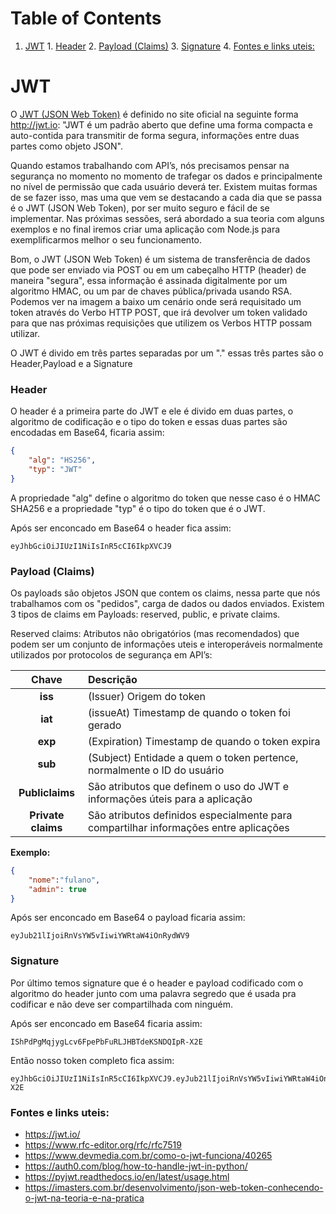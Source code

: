 # Table of Contents
1. [JWT](#jwt)
		1. [Header](#header)
		2. [Payload (Claims)](#payload-claims)
		3. [Signature](#signature)
		4. [Fontes e links uteis:](#fontes-e-links-uteis)

# JWT

O [JWT (JSON Web Token)](https://jwt.io/) é definido no site oficial na seguinte forma http://jwt.io: "JWT é um padrão aberto que define uma forma compacta e auto-contida para transmitir de forma segura, informações entre duas partes como objeto JSON".

Quando estamos trabalhando com API’s, nós precisamos pensar na segurança no momento no momento de trafegar os dados e principalmente no nível de permissão que cada usuário deverá ter. Existem muitas formas de se fazer isso, mas uma que vem se destacando a cada dia que se passa é o JWT (JSON Web Token), por ser muito seguro e fácil de se implementar. Nas próximas sessões, será abordado a sua teoria com alguns exemplos e no final iremos criar uma aplicação com Node.js para exemplificarmos melhor o seu funcionamento.

Bom, o JWT (JSON Web Token) é um sistema de transferência de dados que pode ser enviado via POST ou em um cabeçalho HTTP (header) de maneira "segura", essa informação é assinada digitalmente por um algoritmo HMAC, ou um par de chaves pública/privada usando RSA. Podemos ver na imagem a baixo um cenário onde será requisitado um token através do Verbo HTTP POST, que irá devolver um token validado para que nas próximas requisições que utilizem os Verbos HTTP possam utilizar.

O JWT é divido em três partes separadas por um "." essas três partes são o Header,Payload e a Signature

### Header

O header é a primeira parte do JWT e ele é divido em duas partes, o algoritmo de codificação e o tipo do token e essas duas partes são encodadas em Base64, ficaria assim:

``` JSON
{
    "alg": "HS256",
    "typ": "JWT"
}
```

A propriedade "alg" define o algoritmo do token que nesse caso é o HMAC SHA256 e a propriedade "typ" é o tipo do token que é o JWT. 

Após ser enconcado em Base64 o header fica assim:

```
eyJhbGciOiJIUzI1NiIsInR5cCI6IkpXVCJ9
```

### Payload (Claims)
Os payloads são objetos JSON que contem os claims, nessa parte que nós trabalhamos com os "pedidos", carga de dados ou dados enviados. Existem 3 tipos de claims em Payloads: reserved, public, e private claims.

Reserved claims: Atributos não obrigatórios (mas recomendados) que podem ser um conjunto de informações uteis e interoperáveis normalmente utilizados por protocolos de segurança em API’s:

| Chave |  Descrição |
|:-:|:-|
|**iss** | (Issuer) Origem do token |
|**iat** | (issueAt) Timestamp de quando o token foi gerado |
|**exp** | (Expiration) Timestamp de quando o token expira |
|**sub** | (Subject) Entidade a quem o token pertence, normalmente o ID do usuário |
|**Publiclaims** | São atributos que definem o uso do JWT e informações úteis para a aplicação | 
|**Private claims** | São atributos definidos especialmente para compartilhar informações entre aplicações |

**Exemplo:**
``` JSON 
{
    "nome":"fulano",
    "admin": true
}
```

Após ser enconcado em Base64 o payload ficaria assim:

```
eyJub21lIjoiRnVsYW5vIiwiYWRtaW4iOnRydWV9
```

### Signature

Por último temos signature que é o header e payload codificado com o algoritmo do header junto com uma palavra segredo que é usada pra codificar e não deve ser compartilhada com ninguém.

Após ser enconcado em Base64 ficaria assim:

```
IShPdPgMqjygLcv6FpePbFuRLJHBTdeKSNDQIpR-X2E

``` 

Então nosso token completo fica assim:

```
eyJhbGciOiJIUzI1NiIsInR5cCI6IkpXVCJ9.eyJub21lIjoiRnVsYW5vIiwiYWRtaW4iOnRydWV9.IShPdPgMqjygLcv6FpePbFuRLJHBTdeKSNDQIpR-X2E 
```

### Fontes e links uteis:
- https://jwt.io/
- https://www.rfc-editor.org/rfc/rfc7519
- https://www.devmedia.com.br/como-o-jwt-funciona/40265
- https://auth0.com/blog/how-to-handle-jwt-in-python/
- https://pyjwt.readthedocs.io/en/latest/usage.html
- https://imasters.com.br/desenvolvimento/json-web-token-conhecendo-o-jwt-na-teoria-e-na-pratica